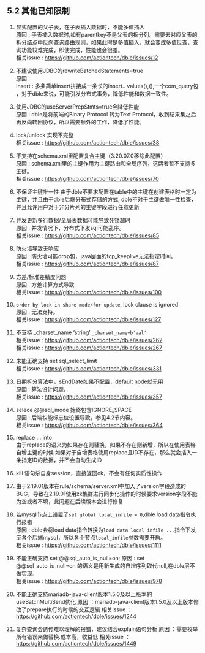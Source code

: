 ## 5.2 其他已知限制

1. 显式配置的父子表，在子表插入数据时，不能多值插入  
原因 : 子表插入数据时,如有parentkey不是父表的拆分列。需要去对应父表的拆分结点中反向查询路由规则，如果此时是多值插入，就会变成多值反查，查询功能较难完成，即使完成，性能也会很差。  
相关issue : https://github.com/actiontech/dble/issues/12  

2. 不建议使用JDBC的rewriteBatchedStatements=true  
原因 :  
insert : 多条简单insert拼接成一条长的insert.. values(),(),一个com\_query包 ，对于dble来说，可能引发分布式事务，降低性能和数据一致性。  

3. 使用JDBC的useServerPrepStmts=true会降低性能  
原因 : dble是将前端的Binary Protocol 转为Text Protocol，收到结果集之后再反向转回协议，所以需要额外的工作，降低了性能。

4. lock/unlock 实现不完整  
相关issue : https://github.com/actiontech/dble/issues/38  

5. 不支持在schema.xml里配置复合主键（3.20.07.0移除此配置）  
原因 : schema.xml里的主键作用为主键路由和全局序列，这两者暂不支持多主键。  
相关issue : https://github.com/actiontech/dble/issues/70  

6. 不保证主键唯一性
由于dble不要求配置在table中的主键在创建表格时一定为主键，并且由于dble后端分布式存储的方式, dble不对于主键做唯一性检查，并且允许用户对于非分片列的主键字段进行任意更新

7. 并发更新多行数据/全局表数据可能导致死锁超时  
原因 : 并发情况下，分布式下发sql可能乱序。  
相关issue : https://github.com/actiontech/dble/issues/85  

8. 防火墙导致无响应  
原因 : 防火墙可能drop包，java层面的tcp_keeplive无法指定时间。  
相关issue : https://github.com/actiontech/dble/issues/87  

9. 方差/标准差精度问题  
原因 : 方差计算方式导致  
相关issue : https://github.com/actiontech/dble/issues/100  

10. `order by lock in share mode/for update`, lock clause is ignored  
原因 : 无法支持。  
相关issue : https://github.com/actiontech/dble/issues/127  

11. 不支持 _charset_name ‘string’   `_charset_name+b'val'`  
相关issue : https://github.com/actiontech/dble/issues/262  
相关issue : https://github.com/actiontech/dble/issues/267  

12. 未能正确支持 set sql_select_limit  
相关issue : https://github.com/actiontech/dble/issues/331  

13. 日期拆分算法中，sEndDate如果不配置，default node就无用  
原因 : 算法设计问题。  
相关issue : https://github.com/actiontech/dble/issues/357  

14. selece @@sql_mode 始终包含IGNORE_SPACE  
原因 : 后端权能标志位设置导致，参见4.2节内容。  
相关issue : https://github.com/actiontech/dble/issues/364  

15. replace ... into  
由于replace的语义为如果存在则替换，如果不存在则新增，所以在使用表格自增主键的时候
如果对于自增表格使用replace且ID不存在，那么就会插入一条指定ID的数据，并不会自动生成ID  

16. kill 语句杀自身session，直接返回ok，不会有任何实质性操作  

17. 由于2.19.01版本在rule/schema/server.xml中加入了version字段造成的BUG，导致在2.19.01使用zk集群进行同步化操作的时候要求version字段不能为空或者不填，此问题在后续版本会进行修复  

18. 若mysql节点上设置了`set global local_infile = 0`,dble load data指令执行报错  
原因 : dble会将load data指令转换为`load data local infile ...`指令下发至各个后端mysql，所以各个节点`local_infile`参数需要开启。  
相关issue : https://github.com/actiontech/dble/issues/1111  

19. 不能正确支持 set @@sql_auto_is_null=on;
原因 : set @@sql_auto_is_null=on 的语义是用新生成的自增序列取代null,在dble层不做实现。    
相关issue : https://github.com/actiontech/dble/issues/978  

20. 不能正确支持mariadb-java-client版本1.5.0及以上版本的useBatchMultiSend优化
原因 ：mariadb-java-client版本1.5.0及以上版本修改了prepare执行的时候的交互逻辑
相关issue ：https://github.com/actiontech/dble/issues/1244

20. 复杂查询会透传难以理解的报错，建议结合explain语句分析 
原因 ：需要枚举所有错误来做替换.成本高，收益低
相关issue ：https://github.com/actiontech/dble/issues/1449